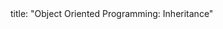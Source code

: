 <frontmatter>
title: "Object Oriented Programming: Inheritance"
</frontmatter>

<include src="navbar.md" boilerplate />

<include src="container-inPage-asFlat.md" boilerplate />